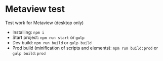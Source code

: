 # Metaview test

Test work for Metaview (desktop only)

* Installing: ```npm i```
* Start project: ```npm run start``` or ```gulp```
* Dev build: ```npm run build``` or ```gulp build```
* Prod build (minification of scripts and elements): ```npm run build:prod``` or ```gulp build:prod```
